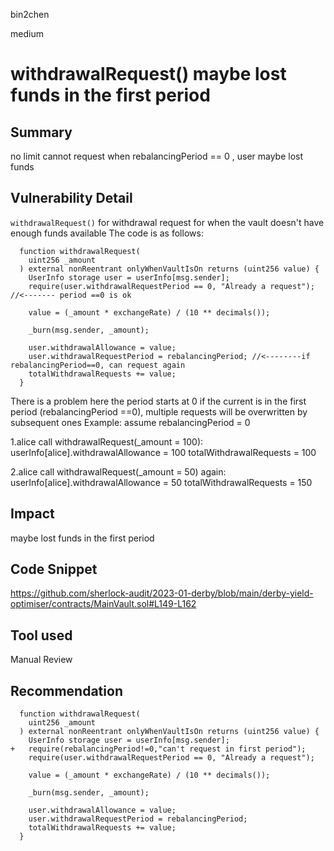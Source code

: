 bin2chen

medium

# withdrawalRequest() maybe lost funds in the first period

## Summary
no limit cannot request when rebalancingPeriod == 0 , user maybe lost funds

## Vulnerability Detail
`withdrawalRequest()` for withdrawal request for when the vault doesn't have enough funds available
The code is as follows:
```solidity
  function withdrawalRequest(
    uint256 _amount
  ) external nonReentrant onlyWhenVaultIsOn returns (uint256 value) {
    UserInfo storage user = userInfo[msg.sender];
    require(user.withdrawalRequestPeriod == 0, "Already a request"); //<------- period ==0 is ok

    value = (_amount * exchangeRate) / (10 ** decimals());

    _burn(msg.sender, _amount);

    user.withdrawalAllowance = value;
    user.withdrawalRequestPeriod = rebalancingPeriod; //<--------if rebalancingPeriod==0, can request again
    totalWithdrawalRequests += value;
  }
```
There is a problem here
the period starts at 0
if the current is in the first period (rebalancingPeriod ==0), multiple requests will be overwritten by subsequent ones
Example:
assume
rebalancingPeriod = 0

1.alice call withdrawalRequest(_amount = 100):
userInfo[alice].withdrawalAllowance = 100
totalWithdrawalRequests = 100

2.alice call withdrawalRequest(_amount = 50) again:
userInfo[alice].withdrawalAllowance = 50
totalWithdrawalRequests = 150

## Impact
maybe lost funds in the first period
## Code Snippet
https://github.com/sherlock-audit/2023-01-derby/blob/main/derby-yield-optimiser/contracts/MainVault.sol#L149-L162
## Tool used

Manual Review

## Recommendation
```solidity
  function withdrawalRequest(
    uint256 _amount
  ) external nonReentrant onlyWhenVaultIsOn returns (uint256 value) {
    UserInfo storage user = userInfo[msg.sender];
+   require(rebalancingPeriod!=0,"can't request in first period");
    require(user.withdrawalRequestPeriod == 0, "Already a request");

    value = (_amount * exchangeRate) / (10 ** decimals());

    _burn(msg.sender, _amount);

    user.withdrawalAllowance = value;
    user.withdrawalRequestPeriod = rebalancingPeriod;
    totalWithdrawalRequests += value;
  }
```